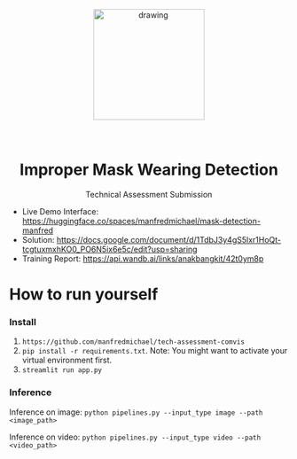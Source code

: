 <div align="center">
<img src="https://i.pinimg.com/736x/ab/b0/dd/abb0dd40b441bdca723bc5ac5421f310.jpg" alt="drawing" width="200"/>
  
<br/>
<br/>
<br/>

# Improper Mask Wearing Detection
Technical Assessment Submission
</div>

* Live Demo Interface: https://huggingface.co/spaces/manfredmichael/mask-detection-manfred 
* Solution: https://docs.google.com/document/d/1TdbJ3y4gS5lxr1HoQt-tcgtuxmxhKO0_PO6N5ix6e5c/edit?usp=sharing
* Training Report: https://api.wandb.ai/links/anakbangkit/42t0ym8p

# How to run yourself

### Install
1. `https://github.com/manfredmichael/tech-assessment-comvis`
2. `pip install -r requirements.txt`. Note: You might want to activate your virtual environment first.
3. `streamlit run app.py`

### Inference

Inference on image:
```python pipelines.py --input_type image --path <image_path>```

Inference on video:
```python pipelines.py --input_type video --path <video_path>```